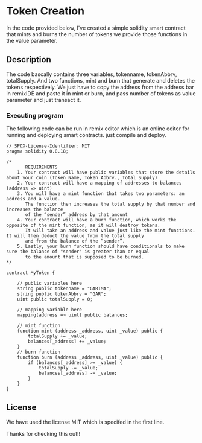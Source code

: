 # Token Creation

In the code provided below, I've created a simple solidity smart contract that mints and burns the number of tokens we provide those functions in the value parameter.

## Description

The code bascally contains three variables, tokenname, tokenAbbrv, totalSupply. And two functions, mint and burn that generate and deletes the tokens respectively. We just have to copy the address from the address bar in remixIDE and paste it in mint or burn, and pass number of tokens as value parameter and just transact it.

### Executing program

The following code can be run in remix editor which is an online editor for running and deploying smart contracts. just compile and deploy.

```
// SPDX-License-Identifier: MIT
pragma solidity 0.8.18;

/*
       REQUIREMENTS
    1. Your contract will have public variables that store the details about your coin (Token Name, Token Abbrv., Total Supply)
    2. Your contract will have a mapping of addresses to balances (address => uint)
    3. You will have a mint function that takes two parameters: an address and a value. 
       The function then increases the total supply by that number and increases the balance 
       of the “sender” address by that amount
    4. Your contract will have a burn function, which works the opposite of the mint function, as it will destroy tokens. 
       It will take an address and value just like the mint functions. It will then deduct the value from the total supply 
       and from the balance of the “sender”.
    5. Lastly, your burn function should have conditionals to make sure the balance of "sender" is greater than or equal 
       to the amount that is supposed to be burned.
*/

contract MyToken {

    // public variables here
    string public tokenname = "GARIMA"; 
    string public tokenAbbrv = "GAR"; 
    uint public totalSupply = 0;

    // mapping variable here
    mapping(address => uint) public balances;

    // mint function
    function mint (address _address, uint _value) public {
        totalSupply += _value; 
        balances[_address] += _value;
    }
    // burn function
    function burn (address _address, uint _value) public { 
        if (balances[_address] >= _value) {
            totalSupply -= _value; 
            balances[_address] -= _value;
        }
    }
}
```

## License

We have used the license MIT which is specifed in the first line.

Thanks for checking this out!!
